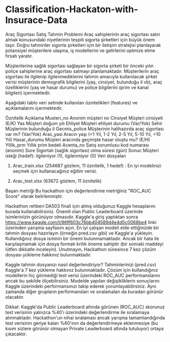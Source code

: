 # Classification-Hackaton-with-Insurace-Data

Araç Sigortası Satış Tahmin Problemi
Araç sahiplerinin araç sigortası satın almak konusundaki niyetlerinin tespiti sigorta şirketleri için büyük önem taşır. Doğru tahminler sigorta şirketleri için bir iletişim stratejisi planlayarak potansiyel müşterilere ulaşma, iş modellerini ve gelirlerini optmize etme fırsatı yaratır.

Müşterilerine sağlık sigortası sağlayan bir sigorta şirketi bir önceki yılın poliçe sahiplerine araç sigortası satmayı planlamaktadır. Müşterilerin araç sigortası ile ilgilenip ilgilenmediklerini tahmin amacıyla kullanılacak şirket verisi müşterinin demografik bilgilerini (yaş, cinsiyet, bulunduğu il vb), araç özelliklerini (yaş ve hasar durumu) ve poliçe bilgilerini (prim ve kanal bilgileri) içermektedir.

Aşağıdaki tablo veri setinde kullanılan öznitelikleri (features) ve açıklamalarını içermektedir.

Öznitelik	Açıklama
Musteri_no	Anonim müşteri no
Cinsiyet	Müşteri cinsiyeti (E/K)
Yas	Müşteri doğum yılı
Ehliyet	Müşteri ehliyet durumu (Var/Yok)
Sehir	Müşterinin bulunduğu il
Gecmis_police	Müşterinin halihazırda araç sigortası var mı? (Var/Yok)
Arac_yasi	Aracın yaşı (<1 Yıl, 1-2 Yıl, 2-5 Yıl, 5-10 Yıl, >10 Yıl)
Hasar_durumu	Müşteri aracında geçmişte hasar oluştu mu? (E/H)
Yillik_prm	Yıllık prim bedeli
Acenta_no	Satış sorumlusu kod numarası (anonim)
Sure	Sigortalı (sağlık sigortası) olma süresi (gün)
Sonuc	Müşteri isteği (hedef): ilgileniyor (1), ilgilenmiyor (0)
Veri dosyaları
1. Arac_train.xlsx (254687 gözlem, 11 öznitelik, 1 hedef) : En iyi modelinizi seçmek için kullanacağınız eğitim verisi.

2. Arac_test.xlsx (63672 gözlem, 11 öznitelik)

Başarı metriği
Bu hackathon için değerlendirme metriğiniz "ROC_AUC Score" olarak belirlenmiştir.

Hackathon rehberi
DA503 finali için almış olduğunuz Kaggle hesaplarını burada kullanabilirsiniz. Önemli olan Public Leaderboard üzerinde isimlerinizin görünüyor olmasıdır.
Kaggle'a giriş yaptıktan sonra https://www.kaggle.com/t/96ff603c76bb404589d4e4d5c0068be4 linki üzerinden yarışma sayfasını açın.
En iyi çalışan modeli elde ettiğinizde bir tahmin dosyası hazırlayın (örneğin pred.csv gibi) ve Kaggle'a yükleyin. Kullandığınız dosya isminin bir önemi bulunmamaktadır. Ancak bir hata ile karşılaşmamak için dosya formatı kritik öneme sahiptir (bir sonraki maddeyi lütfen dikkatle inceleyin).
Unutmayın, Hackathon süresince 7 kez çözüm dosyası yükleme hakkınız bulunmaktadır.

Kaggle tahmin dosyanızı nasıl değerlendiriyor?
Tahminlerinizi (pred.csv) Kaggle'a 7 kez yükleme hakkınız bulunmaktadır. Çözüm için kullandığınız modellerin hiç görmediği test verisi üzerindeki ROC_AUC performanslarını ancak bu şekilde ölçebilirsiniz. Modelde yapılan değişikliklerin sonuçlarını Kaggle üzerindeki performansınızı takip ederek yorumlayabilirsiniz. Aynı zamanda diğer grupların performansları ve sıralamaları da buradan görünür olacaktır.

Dikkat: Kaggle'da Public Leaderboard altında görünen (ROC_AUC) skorunuz test verisinin yalnızca %40'ı üzerindeki değerlendirme ile sıralamaya alınmaktadır. Hackathon'un nihai sıralaması ancak yarışma tamamlandığında test verisinin geriye kalan %60'ının da değerlendirmeye eklenmesiye (bu kısım sizlere görünür olmayan Private Leaderboard altında tutuluyor) ortaya çıkacaktır.
